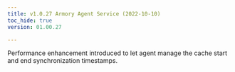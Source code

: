 ```yaml
---
title: v1.0.27 Armory Agent Service (2022-10-10)
toc_hide: true
version: 01.00.27

---
```


Performance enhancement introduced to let agent manage the cache start and end synchronization timestamps.
